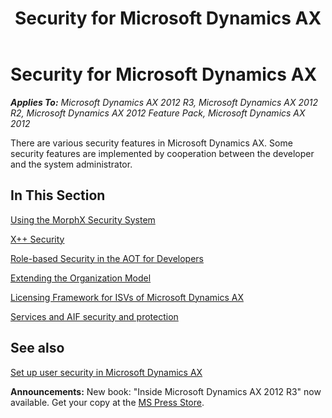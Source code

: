 ﻿---
title: Security for Microsoft Dynamics AX
TOCTitle: Security
ms:assetid: 6a5b330b-677d-4ad8-a719-053f50f90a42
ms:mtpsurl: https://msdn.microsoft.com/en-us/library/Aa653742(v=AX.60)
ms:contentKeyID: 35244787
ms.date: 05/18/2015
mtps_version: v=AX.60
---

# Security for Microsoft Dynamics AX 


_**Applies To:** Microsoft Dynamics AX 2012 R3, Microsoft Dynamics AX 2012 R2, Microsoft Dynamics AX 2012 Feature Pack, Microsoft Dynamics AX 2012_

There are various security features in Microsoft Dynamics AX. Some security features are implemented by cooperation between the developer and the system administrator.


## In This Section

[Using the MorphX Security System](using-the-morphx-security-system.md)

[X++ Security](x-security.md)

[Role-based Security in the AOT for Developers](role-based-security-in-the-aot-for-developers.md)

[Extending the Organization Model](extending-the-organization-model.md)

[Licensing Framework for ISVs of Microsoft Dynamics AX](licensing-framework-for-isvs-of-microsoft-dynamics-ax.md)

[Services and AIF security and protection](services-and-aif-security-and-protection.md)

## See also

[Set up user security in Microsoft Dynamics AX](https://msdn.microsoft.com/en-us/library/aa834424\(v=ax.60\))

  
**Announcements:** New book: "Inside Microsoft Dynamics AX 2012 R3" now available. Get your copy at the [MS Press Store](https://www.microsoftpressstore.com/store/inside-microsoft-dynamics-ax-2012-r3-9780735685109).

